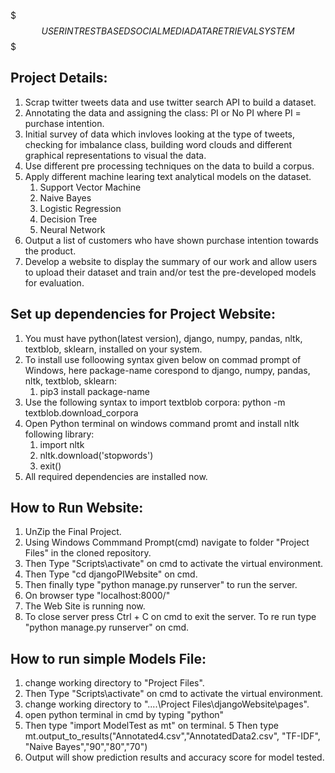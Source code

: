 ﻿
$$$ USER INTREST BASED SOCIAL MEDIA DATA RETRIEVAL SYSTEM $$$

## Project Details:
1. Scrap twitter tweets data and use twitter search API to build a dataset.
2. Annotating the data and assigning the class: PI or No PI where PI = purchase intention.
3. Initial survey of data which invloves looking at the type of tweets, checking for imbalance class, building word clouds and different graphical representations to visual the data.
4. Use different pre processing techniques on the data to build a corpus.
5. Apply different machine learing text analytical models on the dataset.
    1. Support Vector Machine
    2. Naive Bayes
    3. Logistic Regression
    4. Decision Tree
    5. Neural Network
6. Output a list of customers who have shown purchase intention towards the product.
7. Develop a website to display the summary of our work and allow users to upload their dataset and train and/or test the pre-developed models for evaluation.

## Set up dependencies for Project Website:
1. You must have python(latest version), django, numpy, pandas, nltk, textblob, sklearn,  installed on your system.
2. To install use folloowing syntax given below on commad prompt of Windows, here package-name corespond to django, numpy, pandas, nltk, textblob, sklearn:
    1. pip3 install package-name 
3. Use the following syntax to import textblob corpora:
    python -m textblob.download_corpora
4. Open Python terminal on windows command promt and install nltk following library:
    1. import nltk
    2. nltk.download('stopwords')
    3. exit()
5. All required dependencies are installed now.

## How to Run Website:
1. UnZip the Final Project.
2. Using Windows Commmand Prompt(cmd) navigate to folder "Project Files" in the cloned repository.
3. Then Type "Scripts\activate" on cmd to activate the virtual environment.
4. Then Type "cd djangoPIWebsite" on cmd.
5. Then finally type "python manage.py runserver" to run the server.
6. On browser type "localhost:8000/"
7. The Web Site is running now.
8. To close server press Ctrl + C on cmd to exit the server. To re run type "python manage.py runserver" on cmd.

## How to run simple Models File:
1. change working directory to "Project Files".
2. Then Type "Scripts\activate" on cmd to activate the virtual environment.
3. change working directory to "....\Project Files\djangoWebsite\pages".
3. open python terminal in cmd by typing "python"
4. Then type "import ModelTest as mt" on terminal.
5  Then type mt.output_to_results("Annotated4.csv","AnnotatedData2.csv", "TF-IDF", "Naive Bayes","90","80","70")
6. Output will show prediction results and accuracy score for model tested.

